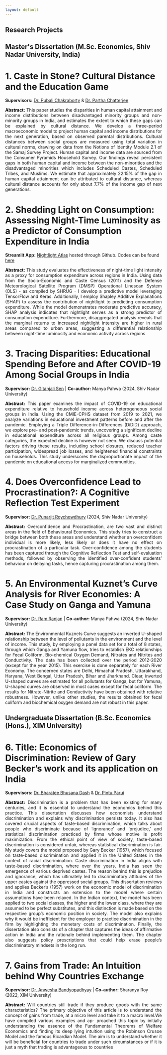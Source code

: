 ```yaml
---
layout: default
---
```


## Research Projects

## Master's Dissertation (M.Sc. Economics, Shiv Nadar University, India)
# **1.** Caste in Stone? Cultural Distance and the Education Game
**Supervisors:** [Dr. Pubali Chakraborty](https://sites.google.com/view/pubali-chakraborty/home) & [Dr. Partha Chatterjee](https://www.parthachatterjee.net/)

<p style="text-align: justify;">
<b style="color: #000000;">Abstract:</b> This paper studies the disparities in human capital attainment and income distributions between disadvantaged minority groups and non-minority groups in India, and estimates the extent to which these gaps can be explained by cultural distance. We develop a three-period macroeconomic model to project human capital and income distributions for the next generation, based on observed parental distributions. Cultural distances between social groups are measured using total variation in cultural norms, drawing on data from the Notions of Identity Module 2.1 of the Samaj Survey Project. Human capital and income data are sourced from the Consumer Pyramids Household Survey. Our findings reveal persistent gaps in both human capital and income between the non-minorities and the disadvantaged minorities which includes Scheduled Castes, Scheduled Tribes, and Muslims. We estimate that approximately 22.15% of the gap in human capital attainment can be attributed to cultural distance, whereas cultural distance accounts for only about 7.7% of the income gap of next generations.
</p>

#  2. Shedding Light on Consumption: Assessing Night-Time Luminosity as a Predictor of Consumption Expenditure in India 
**Streamlit App:** [Nightlight Atlas](https://nightlight-atlas.streamlit.app/) hosted through Github. Codes can be found [here](https://github.com/bishmaybarik/nightlight_atlas)

<p style="text-align: justify;">
<b style="color: #000000;">Abstract:</b> This study evaluates the effectiveness of night-time light intensity as a proxy for consumption expenditure across regions in India. Using data from the Socio-Economic and Caste Census (2011) and the Defense Meteorological Satellite Program (DMSP) Operational Linescan System (OLS) - as compiled by SHRUG - I develop a predictive model leveraging TensorFlow and Keras. Additionally, I employ Shapley Additive Explanations (SHAP) to assess the contribution of nightlight to predicting consumption expenditure. While the model demonstrates moderate predictive accuracy, SHAP analysis indicates that nightlight serves as a strong predictor of consumption expenditure. Furthermore, disaggregated analysis reveals that the marginal returns to increased nightlight intensity are higher in rural areas compared to urban areas, suggesting a differential relationship between night-time luminosity and economic activity across regions.
</p>

#  3. Tracing Disparities: Educational Spending Before and After COVID-19 Among Social Groups in India 
**Supervisor:** [Dr. Gitanjali Sen](https://snu.edu.in/faculty/gitanjali-sen/) | **Co-author:** Manya Pahwa (2024, Shiv Nadar University)

<p style="text-align: justify;">
<b style="color: #000000;">Abstract:</b> This paper examines the impact of COVID-19 on educational expenditure relative to household income across heterogeneous social groups in India. Using the CMIE-CPHS dataset from 2019 to 2021, we analyze variations in educational investment patterns before and after the pandemic. Employing a Triple Difference-in-Differences (DiDiD) approach, we explore pre- and post-pandemic trends, uncovering a significant decline in educational expenditure across all religious groups. Among caste categories, the expected decline is however not seen. We discuss potential factors driving these results, including school closures, reduced teacher participation, widespread job losses, and heightened financial constraints on households. This study underscores the disproportionate impact of the pandemic on educational access for marginalized communities.
</p>

#  4. Does Overconfidence Lead to Procrastination?: A Cognitive Reflection Test Experiment
**Supervisor:** [Dr. Punarjit Roychowdhury](https://punarjitroyc.weebly.com) (2024, Shiv Nadar University)

<p style="text-align: justify;">
<b style="color: #000000;">Abstract:</b> Overconfidence and Procrastination, are two vast and distinct areas in the field of Behavioural Economics. This study tries to construct a bridge between both these areas and understand whether an overconfident individual is more likely, less likely or does it have no effect on procrastination of a particular task. Over-confidence among the students has been captured through the Cognitive Reflection Test and self-evaluation methods, followed by observing the identified over-confident students’ behaviour on delaying tasks, hence capturing procrastination among them.
</p>

# 5. An Environmental Kuznet’s Curve Analysis for River Economies: A Case Study on Ganga and Yamuna
**Supervisor:** [Dr. Ram Ranjan](https://snu.edu.in/faculty/ram-ranjan/) | **Co-author:** Manya Pahwa (2024, Shiv Nadar University)

<p style="text-align: justify;">
<b style="color: #000000;">Abstract:</b> The Environmental Kuznets Curve suggests an inverted U-shaped relationship between the level of pollutants in the environment and the level of income. This study, by employing a panel data set for a total of 8 states, through which Ganga and Yamuna flow, tries to establish EKC relationships for Fecal Coliform, Bio-chemical Oxygen Demand, Nitrates and Nitrites and Conductivity. The data has been collected over the period 2012-2020 (except for the year 2015). This exercise is done separately for each River Economy. The concerned states are Delhi, Himachal Pradesh, Uttarakhand, Haryana, West Bengal, Uttar Pradesh, Bihar and Jharkhand. Clear, inverted U-shaped curves are estimated for all pollutants for Ganga, but for Yamuna, U-shaped curves are observed in most cases except for fecal coliform. The results for Nitrate-Nitrite and Conductivity have been obtained with relative robustness. However, unlike other studies, the results obtained for fecal coliform and biochemical oxygen demand are not robust in this paper.
</p>

## Undergraduate Dissertation (B.Sc. Economics (Hons.), XIM University)
# **6. Title:** Economics of Discrimination: Review of Gary Becker’s work and its application on India
**Supervisors:** [Dr. Bharatee Bhusana Dash](https://sites.google.com/view/bharateebhusanadasheconomics/home) & [Dr. Pintu Parui](https://www.economics.iitb.ac.in/pintu.html)

<p style="text-align: justify;">
<b style="color: #000000;">Abstract:</b> Discrimination is a problem that has been existing for many centuries, and it is essential to understand the economics behind this practice. This dissertation discusses how economists understand discrimination and explains why discrimination persists today. It also has covered crucial aspects of taste-based discrimination, which talks about people who discriminate because of ‘ignorance’ and ‘prejudice,’ and statistical discrimination practiced by firms whose motive is profit maximization. From the ethical point of view of society, taste-based discrimination is considered unfair, whereas statistical discrimination is fair. My study covers the model proposed by Gary Becker (1957), which focused on taste-based discrimination and applied it in the United States in the context of racial discrimination. Caste discrimination in India aligns with taste-based discrimination, where over the years, India has seen the emergence of various deprived castes. The reason behind this is prejudice and ignorance, which has ultimately led to discriminatory attitudes of the upper castes against the oppressed social groups. This dissertation reviews and applies Becker’s (1957) work on the economic model of discrimination in India and constructs an extension to the model where certain assumptions have been relaxed. In the Indian context, the model has been applied to two social classes, the higher and the lower class, where they are assumed to be perfect substitutes, and this distinction is made based on the respective group’s economic position in society. The model also explains why it would be inefficient for the employer to practice discrimination in the firm by highlighting the monetary costs of discrimination. Finally, the dissertation also consists of a chapter that captures the ideas of affirmative action in India and the rationale behind implementing them. The chapter also suggests policy prescriptions that could help erase people’s discriminatory mindsets in the long run.
</p>

# 7. Gains from Trade: An Intuition behind Why Countries Exchange
**Supervisor:** [Dr. Anwesha Bandyopadhyay]([https://snu.edu.in/faculty/ram-ranjan/](https://sites.google.com/view/anweshabandyopadhyay/home)) | **Co-author:** Sharanya Roy (2022, XIM University)

<p style="text-align: justify;">
<b style="color: #000000;">Abstract:</b> Will countries still trade if they produce goods with the same characteristics? The primary objective of this article is to understand the concept of gains from trade, at a micro level and take it to a macro level.We have compiled various examples and ap- proached this topic by initially understanding the essence of the Fundamental Theorems of Welfare Economics and finding its deep lying intuition using the Robinson Crusoe Model and the famous Ricardian Model. The aim is to understand whether it will be beneficial for countries to trade under such circumstances or if it is just a myth that trading is advantageous to countries
</p>
